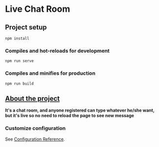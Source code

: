 # Live Chat Room

## Project setup
```
npm install
```

### Compiles and hot-reloads for development
```
npm run serve
```

### Compiles and minifies for production
```
npm run build
```
## <u>About the project</u>
**It's a chat room, and anyone registered can type whatever he/she want, but it's live so no need to reload the page to see new message**

### Customize configuration
See [Configuration Reference](https://cli.vuejs.org/config/).
